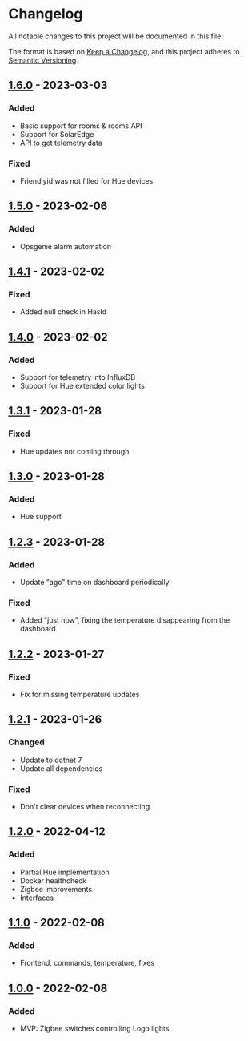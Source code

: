 # Changelog

All notable changes to this project will be documented in this file.

The format is based on [Keep a Changelog](https://keepachangelog.com/en/1.0.0/),
and this project adheres to [Semantic Versioning](https://semver.org/spec/v2.0.0.html).

## [1.6.0] - 2023-03-03

### Added

- Basic support for rooms & rooms API
- Support for SolarEdge
- API to get telemetry data

### Fixed

- Friendlyid was not filled for Hue devices

## [1.5.0] - 2023-02-06

### Added

- Opsgenie alarm automation

## [1.4.1] - 2023-02-02

### Fixed

- Added null check in HasId

## [1.4.0] - 2023-02-02

### Added

- Support for telemetry into InfluxDB
- Support for Hue extended color lights

## [1.3.1] - 2023-01-28

### Fixed

- Hue updates not coming through

## [1.3.0] - 2023-01-28

### Added

- Hue support

## [1.2.3] - 2023-01-28

### Added

- Update "ago" time on dashboard periodically

### Fixed

- Added "just now", fixing the temperature disappearing from the dashboard

## [1.2.2] - 2023-01-27

### Fixed

- Fix for missing temperature updates

## [1.2.1] - 2023-01-26

### Changed

- Update to dotnet 7
- Update all dependencies

### Fixed

- Don't clear devices when reconnecting

## [1.2.0] - 2022-04-12

### Added

- Partial Hue implementation
- Docker healthcheck
- Zigbee improvements
- Interfaces

## [1.1.0] - 2022-02-08

### Added

- Frontend, commands, temperature, fixes

## [1.0.0] - 2022-02-08

### Added

- MVP: Zigbee switches controlling Logo lights

[1.6.0]: https://github.com/wouterdevinck/homesmart/releases/tag/1.6.0
[1.5.0]: https://github.com/wouterdevinck/homesmart/releases/tag/1.5.0
[1.4.1]: https://github.com/wouterdevinck/homesmart/releases/tag/1.4.1
[1.4.0]: https://github.com/wouterdevinck/homesmart/releases/tag/1.4.0
[1.3.1]: https://github.com/wouterdevinck/homesmart/releases/tag/1.3.1
[1.3.0]: https://github.com/wouterdevinck/homesmart/releases/tag/1.3.0
[1.2.3]: https://github.com/wouterdevinck/homesmart/releases/tag/1.2.3
[1.2.2]: https://github.com/wouterdevinck/homesmart/releases/tag/1.2.2
[1.2.1]: https://github.com/wouterdevinck/homesmart/releases/tag/1.2.1
[1.2.0]: https://github.com/wouterdevinck/homesmart/releases/tag/1.2.0
[1.1.0]: https://github.com/wouterdevinck/homesmart/releases/tag/1.1.0
[1.0.0]: https://github.com/wouterdevinck/homesmart/releases/tag/1.0.0